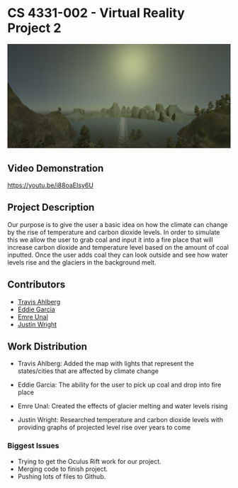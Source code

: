 
# CS 4331-002 - Virtual Reality Project 2

![alt text](https://github.com/ahlbergta/vrProject2/blob/master/images/main_part.PNG)

## Video Demonstration

https://youtu.be/i88oaEIsy6U

## Project Description

Our purpose is to give the user a basic idea on how the climate can change by the rise of temperature and carbon dioxide levels. In order to simulate this we allow the user to grab coal and input it into a fire place that will increase carbon dioxide and temperature level based on the amount of coal inputted. Once the user adds coal they can look outside and see how water levels rise and the glaciers in the background melt.


## Contributors

* [Travis Ahlberg](https:github.com/ahlbergta)
* [Eddie Garcia](https:github.com/gar37012)
* [Emre Unal](https:github.com/emreunal93)	
* [Justin Wright](http:github.com/justinmwright)


## Work Distribution

* Travis Ahlberg: Added the map with lights that represent the states/cities that are affected by climate change

* Eddie Garcia: The ability for the user to pick up coal and drop into fire place

* Emre Unal: Created the effects of glacier melting and water levels rising

* Justin Wright: Researched temperature and carbon dioxide levels with providing graphs of projected level rise over years to come


### Biggest Issues 

* Trying to get the Oculus Rift work for our project.
* Merging code to finish project.
* Pushing lots of files to Github.

